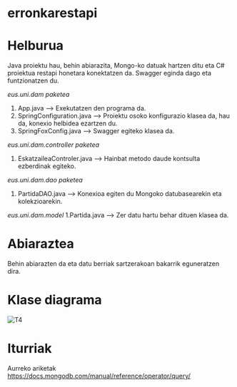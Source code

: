 # erronkarestapi

# Helburua
Java proiektu hau, behin abiarazita, Mongo-ko datuak hartzen ditu eta C# proiektua restapi honetara konektatzen da.
Swagger eginda dago eta funtzionatzen du.

*eus.uni.dam paketea*
1. App.java --> Exekutatzen den programa da.
2. SpringConfiguration.java --> Proiektu osoko konfigurazio klasea da, hau da, konexio helbidea ezartzen du.
3. SpringFoxConfig.java --> Swagger egiteko klasea da.

*eus.uni.dam.controller paketea*
1. EskatzaileaControler.java --> Hainbat metodo daude kontsulta ezberdinak egiteko.

*eus.uni.dam.dao paketea*
1. PartidaDAO.java --> Konexioa egiten du Mongoko datubasearekin eta kolekzioarekin.

*eus.uni.dam.model*
1.Partida.java --> Zer datu hartu behar dituen klasea da.

# Abiaraztea
Behin abiarazten da eta datu berriak sartzerakoan bakarrik eguneratzen dira.


# Klase diagrama
![T4](https://user-images.githubusercontent.com/75114146/152747954-3e3174ec-3e54-4b37-ba0f-ae739c343ed0.svg)

# Iturriak
Aurreko ariketak <br/>
https://docs.mongodb.com/manual/reference/operator/query/
